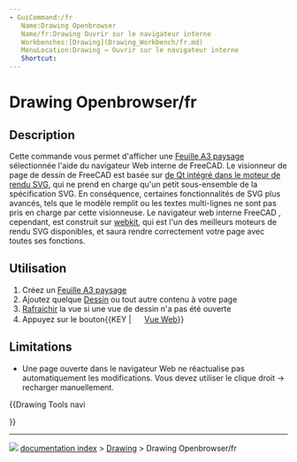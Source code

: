 ```yaml
---
- GuiCommand:/fr
   Name:Drawing Openbrowser
   Name/fr:Drawing Ouvrir sur le navigateur interne
   Workbenches:[Drawing](Drawing_Workbench/fr.md)
   MenuLocation:Drawing → Ouvrir sur le navigateur interne 
   Shortcut:
---
```


# Drawing Openbrowser/fr

## Description

Cette commande vous permet d\'afficher une [Feuille A3 paysage](Drawing_Landscape_A3/fr.md) sélectionnée l\'aide du navigateur Web interne de FreeCAD. Le visionneur de page de dessin de FreeCAD est basée sur [de Qt intégré dans le moteur de rendu SVG](http://qt-project.org/doc/qt-5.0/qtsvg/svgrendering.html), qui ne prend en charge qu\'un petit sous-ensemble de la spécification SVG. En conséquence, certaines fonctionnalités de SVG plus avancés, tels que le modèle remplit ou les textes multi-lignes ne sont pas pris en charge par cette visionneuse. Le navigateur web interne FreeCAD , cependant, est construit sur [webkit](http://en.wikipedia.org/wiki/WebKit), qui est l\'un des meilleurs moteurs de rendu SVG disponibles, et saura rendre correctement votre page avec toutes ses fonctions.

## Utilisation

1.  Créez un [Feuille A3 paysage](Drawing_Landscape_A3.md)
2.  Ajoutez quelque [Dessin](Drawing_View/fr.md) ou tout autre contenu à votre page
3.  [Rafraichir](Std_Refresh/fr.md) la vue si une vue de dessin n\'a pas été ouverte
4.  Appuyez sur le bouton{{KEY | <img src="images/Drawing_Openbrowser.png" width=16px> [ Vue Web](Drawing_Openbrowser/fr.md)}}

## Limitations

-   Une page ouverte dans le navigateur Web ne réactualise pas automatiquement les modifications. Vous devez utiliser le clique droit → recharger manuellement.





{{Drawing Tools navi

}}



---
![](images/Button_right.svg) [documentation index](../README.md) > [Drawing](Category_Drawing.md) > Drawing Openbrowser/fr
